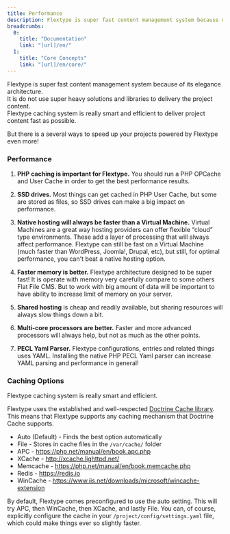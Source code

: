 ```yaml
---
title: Performance
description: Flextype is super fast content management system because of its elegance architecture. It is do not use super heavy solutions and libraries to delivery the project content. Flextype caching system is really smart and efficient to deliver project content fast as possible.
breadcrumbs:
  0:
    title: "Documentation"
    link: "[url]/en/"
  1:
    title: "Core Concepts"
    link: "[url]/en/core/"
---
```


Flextype is super fast content management system because of its elegance architecture.<br>It is do not use super heavy solutions and libraries to delivery the project content.<br>Flextype caching system is really smart and efficient to deliver project content fast as possible.

But there is a several ways to speed up your projects powered by Flextype even more!

### Performance

1. **PHP caching is important for Flextype.** You should run a PHP OPCache and User Cache in order to get the best performance results.

2. **SSD drives.** Most things can get cached in PHP User Cache, but some are stored as files, so SSD drives can make a big impact on performance.

3. **Native hosting will always be faster than a Virtual Machine.** Virtual Machines are a great way hosting providers can offer flexible “cloud” type environments. These add a layer of processing that will always affect performance. Flextype can still be fast on a Virtual Machine (much faster than WordPress, Joomla!, Drupal, etc), but still, for optimal performance, you can't beat a native hosting option.

4. **Faster memory is better.** Flextype architecture designed to be super fast! It is operate with memory very carefully compare to some others Flat File CMS. But to work with big amount of data will be important to have ability to increase limit of memory on your server.

5. **Shared hosting** is cheap and readily available, but sharing resources will always slow things down a bit.

6. **Multi-core processors are better.** Faster and more advanced processors will always help, but not as much as the other points.

7. **PECL Yaml Parser.** Flextype configurations, entries and related things uses YAML. Installing the native PHP PECL Yaml parser can increase YAML parsing and performance in general!

### Caching Options

Flextype caching system is really smart and efficient.

Flextype uses the established and well-respected [Doctrine Cache library](https://www.doctrine-project.org/projects/doctrine-orm/en/2.6/reference/caching.html). This means that Flextype supports any caching mechanism that Doctrine Cache supports.

* Auto (Default) - Finds the best option automatically
* File - Stores in cache files in the `/var/cache/` folder
* APC - https://php.net/manual/en/book.apc.php
* XCache - http://xcache.lighttpd.net/
* Memcache - https://php.net/manual/en/book.memcache.php
* Redis - https://redis.io
* WinCache - https://www.iis.net/downloads/microsoft/wincache-extension

By default, Flextype comes preconfigured to use the auto setting. This will try APC, then WinCache, then XCache, and lastly File. You can, of course, explicitly configure the cache in your `/project/config/settings.yaml` file, which could make things ever so slightly faster.
